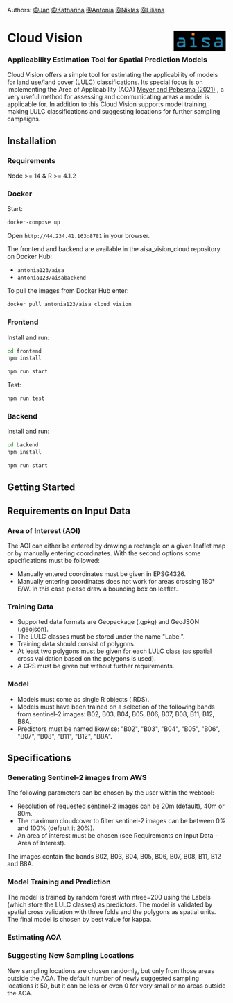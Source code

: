 Authors: [@Jan](https://github.com/JanSeemann92) [@Katharina](https://github.com/KatharinaGI) [@Antonia](https://github.com/AntoniaJost) [@Niklas](https://github.com/niiiiikd) [@Liliana](https://github.com/GitLiliana)

# Cloud Vision <img src="./imagesReadme/logo.png" align="right" alt="" width="120" />
### Applicability Estimation Tool for Spatial Prediction Models

Cloud Vision offers a simple tool for estimating the applicability of models for land use/land cover (LULC) classifications. Its special focus is on implementing the Area of Applicability (AOA) [Meyer and Pebesma (2021)](https://besjournals.onlinelibrary.wiley.com/doi/10.1111/2041-210X.13650) , a very useful method for assessing and communicating areas a model is applicable for. In addition to this Cloud Vision supports model training, making LULC classifications and suggesting locations for further sampling campaigns.

## Installation

### Requirements
Node >= 14 & R >= 4.1.2

### Docker

Start:

```sh
docker-compose up
```

Open `http://44.234.41.163:8781` in your browser.

The frontend and backend are available in the aisa_vision_cloud repository on Docker Hub:

- `antonia123/aisa`
- `antonia123/aisabackend`
 
 To pull the images from Docker Hub enter:
 ````sh
 docker pull antonia123/aisa_cloud_vision
 ````
 
### Frontend

Install and run:

```sh
cd frontend
npm install
```

```sh
npm run start
```

Test:

```sh
npm run test
```

### Backend

Install and run:

```sh
cd backend
npm install
```

```sh
npm run start
```


## Getting Started

## Requirements on Input Data

### Area of Interest (AOI)

The AOI can either be entered by drawing a rectangle on a given leaflet map or by manually entering coordinates. With the second options some specifications must be followed:
- Manually entered coordinates must be given in EPSG4326.
- Manually entering coordinates does not work for areas crossing 180° E/W. In this case please draw a bounding box on leaflet.

### Training Data

- Supported data formats are Geopackage (.gpkg) and GeoJSON (.geojson).
- The LULC classes must be stored under the name "Label".
- Training data should consist of polygons.
- At least two polygons must be given for each LULC class (as spatial cross validation based on the polygons is used).
- A CRS must be given but without further requirements.

### Model
- Models must come as single R objects (.RDS).
- Models must have been trained on a selection of the following bands from sentinel-2 images: B02, B03, B04, B05, B06, B07, B08, B11, B12, B8A.
- Predictors must be named likewise: "B02", "B03", "B04", "B05", "B06", "B07", "B08", "B11", "B12", "B8A".

## Specifications

### Generating Sentinel-2 images from AWS

The following parameters can be chosen by the user within the webtool:
- Resolution of requested sentinel-2 images can be 20m (default), 40m or 80m.
- The maximum cloudcover to filter sentinel-2 images can be between 0% and 100% (default it 20%).
- An area of interest must be chosen (see Requirements on Input Data - Area of Interest).

The images contain the bands B02, B03, B04, B05, B06, B07, B08, B11, B12 and B8A.

### Model Training and Prediction
The model is trained by random forest with ntree=200 using the Labels (which store the LULC classes) as predictors. The model is validated by spatial cross validation with three folds and the polygons as spatial units. The final model is chosen by best value for kappa. 

### Estimating AOA



### Suggesting New Sampling Locations
New sampling locations are chosen randomly, but only from those areas outside the AOA. The default number of newly suggested sampling locations it 50, but it can be less or even 0 for very small or no areas outside the AOA.
